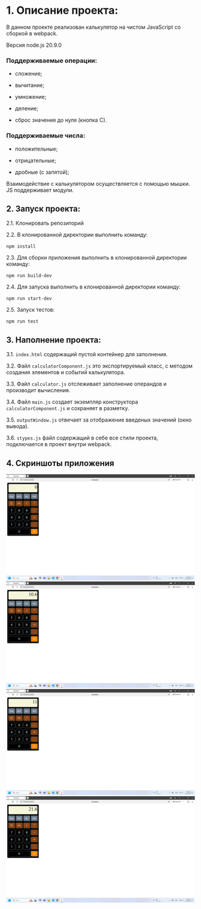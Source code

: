 # 1. Описание проекта:

В данном проекте реализован калькулятор на чистом JavaScript со сборкой в webpack.  

Версия node.js 20.9.0

### Поддерживаемые операции:  

- сложение;  

- вычитание;  

- умножение;  

- деление;  

- сброс значения до нуля (кнопка С).  


### Поддерживаемые числа:  

- положительные;  

- отрицательные;  

- дробные (с запятой);  


Взаимодействие с калькулятором осуществляется с помощью мышки.  JS поддерживает модули.  

## 2. Запуск проекта:
2.1. Клонировать репозиторий

2.2. В клонированной директории выполнить команду:    

```
npm install
```

2.3. Для сборки приложения выполнить в клонированной директории команду:    

```
npm run build-dev
```  

2.4. Для запуска выполнить в клонированной директории команду:    

```
npm run start-dev
```  

2.5. Запуск тестов:  

```
npm run test
```  

## 3. Наполнение проекта:

3.1. `index.html` содержащий пустой контейнер для заполнения.

3.2. Файл `calculatorComponent.js` это экспортируемый класс, с методом создания элементов и событий калькулятора.   

3.3. Файл `calculator.js` отслеживает заполнение операндов и производит вычисления.  

3.4. Файл `main.js` создает экземпляр конструктора `calculatorComponent.js` и сохраняет в разметку.  

3.5. `outputWindow.js` отвечает за отображение введеных значений (окно вывода).  

3.6. `stypes.js` файл содержащий в себе все стили проекта, подключается в проект внутри webpack.  

## 4. Скриншоты приложения  

![Скриншот стартовой страницы.](./src/img/screenshot/start.png)
![Скриншот первого введенного операнда и знака плюс.](./src/img/screenshot/1operand.png)
![Скриншот второго введенного операнда.](./src/img/screenshot/2operand.png)
![Скриншот результата после нажатия на знак равно.](./src/img/screenshot/the_result_of_addition.png)
